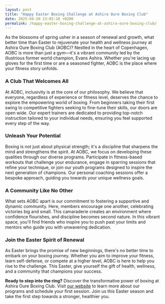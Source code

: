 ```yaml
---
layout: post
title: "Happy Easter Boxing Challenge at Ashira Oure Boxing Club"
date: 2025-04-20 13:05:18 +0200
permalink: /happy-easter-boxing-challenge-at-ashira-oure-boxing-club/
---
```



As the blossoms of spring usher in a season of renewal and growth, what better time than Easter to rejuvenate your health and wellness journey at Ashira Oure Boxing Club (AOBC)? Nestled in the heart of Copenhagen, AOBC is more than just a gym—it's a vibrant community led by the illustrious former world champion, Evans Ashira. Whether you're lacing up gloves for the first time or are a seasoned fighter, AOBC is the place where your fitness story unfolds.

### A Club That Welcomes All

At AOBC, inclusivity is at the core of our philosophy. We believe that everyone, regardless of experience or fitness level, deserves the chance to explore the empowering world of boxing. From beginners taking their first swing to competitive fighters seeking to fine-tune their skills, our doors are open wide. Our expert trainers are dedicated to providing top-notch instruction tailored to your individual needs, ensuring you feel supported every step of the way.

### Unleash Your Potential

Boxing is not just about physical strength; it's a discipline that sharpens the mind and strengthens the spirit. At AOBC, we focus on developing these qualities through our diverse programs. Participate in fitness-based workouts that challenge your endurance, engage in sparring sessions that refine your technique, or join our youth programs designed to inspire the next generation of champions. Our personal coaching sessions offer a bespoke approach, guiding you towards your unique wellness goals.

### A Community Like No Other

What sets AOBC apart is our commitment to fostering a supportive and dynamic community. Here, members encourage one another, celebrating victories big and small. This camaraderie creates an environment where confidence flourishes, and discipline becomes second nature. In this vibrant space, you'll find friends who inspire you to push past your limits and mentors who guide you with unwavering dedication.

### Join the Easter Spirit of Renewal

As Easter brings the promise of new beginnings, there's no better time to embark on your boxing journey. Whether you aim to improve your fitness, learn self-defense, or compete at a higher level, AOBC is here to help you rise to the challenge. This Easter, give yourself the gift of health, wellness, and a community that champions your success.

**Ready to step into the ring?** Discover the transformative power of boxing at Ashira Oure Boxing Club. Visit [our website](https://www.ashiraoure.com/) to learn more about our programs and schedule your first session. Join us this Easter season and take the first step towards a stronger, healthier you.